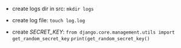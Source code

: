 - create logs dir in src:
```mkdir logs```

- create log file:
```touch log.log```

- create *SECRET_KEY*:
```from django.core.management.utils import get_random_secret_key```
```print(get_random_secret_key()```